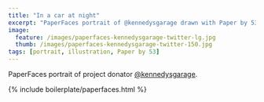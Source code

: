 ```yaml
---
title: "In a car at night"
excerpt: "PaperFaces portrait of @kennedysgarage drawn with Paper by 53 on an iPad."
image: 
  feature: /images/paperfaces-kennedysgarage-twitter-lg.jpg
  thumb: /images/paperfaces-kennedysgarage-twitter-150.jpg
tags: [portrait, illustration, Paper by 53]
---
```


PaperFaces portrait of project donator [@kennedysgarage](http://twitter.com/kennedysgarage).

{% include boilerplate/paperfaces.html %}